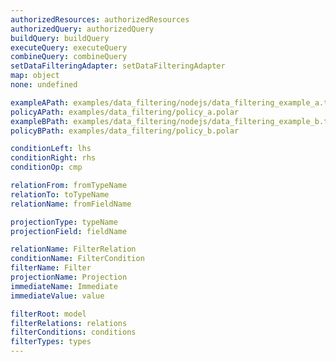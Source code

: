 ```yaml
---
authorizedResources: authorizedResources
authorizedQuery: authorizedQuery
buildQuery: buildQuery
executeQuery: executeQuery
combineQuery: combineQuery
setDataFilteringAdapter: setDataFilteringAdapter
map: object
none: undefined

exampleAPath: examples/data_filtering/nodejs/data_filtering_example_a.ts
policyAPath: examples/data_filtering/policy_a.polar
exampleBPath: examples/data_filtering/nodejs/data_filtering_example_b.ts
policyBPath: examples/data_filtering/policy_b.polar

conditionLeft: lhs
conditionRight: rhs
conditionOp: cmp

relationFrom: fromTypeName
relationTo: toTypeName
relationName: fromFieldName

projectionType: typeName
projectionField: fieldName

relationName: FilterRelation
conditionName: FilterCondition
filterName: Filter
projectionName: Projection
immediateName: Immediate
immediateValue: value

filterRoot: model
filterRelations: relations
filterConditions: conditions
filterTypes: types
---
```

